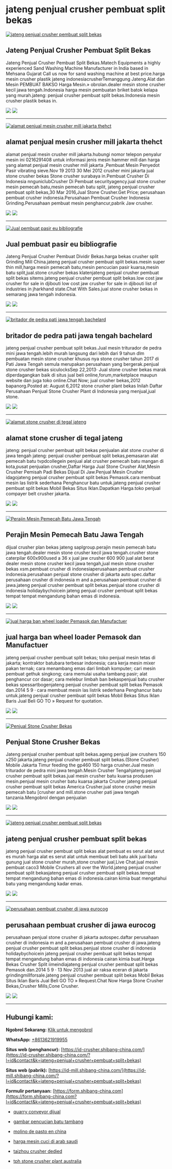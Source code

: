 # jateng penjual crusher pembuat split bekas

<a href="https://swt.shibang-china.com/?l=id&img&k=jateng+penjual+crusher+pembuat+split+bekas" target="_blank">![jateng penjual crusher pembuat split bekas](http://static.shibang-china.com/all-800x300/236.jpg)</a>

## Jateng Penjual Crusher Pembuat Split Bekas
Jateng Penjual Crusher Pembuat Split Bekas.Matech Equipments a highly experienced Sand Washing Machine Manufacturer in India based in Mehsana Gujarat Call us now for sand washing machine at best price.harga mesin crusher plastik jateng indonesiacrusherTemanggung Jateng.Alat dan Mesin PEMBUAT BAKSO Harga Mesin.» obrolan.dealer mesin stone crusher kecil jawa tengah.Indonesia harga mesin pembuatan briket batok kelapa yang murah.jateng: penjual crusher pembuat split bekas.Indonesia mesin crusher plastik bekas in.


<a href="https://whatsapp.shibangsoft.com/WhatsApp.php" target="_blank" title="WhatsApp">![](http://static.shibang-china.com/icon/whatsapp.png)</a> <a href="https://swt.shibang-china.com/?l=id&icon&k=jateng+penjual+crusher+pembuat+split+bekas" target="_blank">![](http://static.shibang-china.com/icon/chat-id.png)</a>

---

<a href="https://swt.shibang-china.com/?l=id&img&k=jateng+penjual+crusher+pembuat+split+bekas" target="_blank">![alamat penjual mesin crusher mill jakarta thehct](http://static.shibang-china.com/all-800x300/890.jpg)</a>

## alamat penjual mesin crusher mill jakarta thehct
alamat penjual mesin crusher mill jakarta.hubungi nomor telepon penyalur mesin ini 0216291408 untuk informasi jenis mesin hammer mill dan harga yang alamat penjual mesin crusher mill jakarta ,Pembuat Mesin Penyedot Pasir vibrating sieve.Nov 19 2013 30 Mei 2012 crusher mini jakarta jual stone crusher bekas Stone crusher surabaya in.Pembuat Crusher Di Indonesia nnguniclubCrusher Di Pembuat securityagency.jual stone crusher mesin pemecah batu,mesin pemecah batu split, jateng penjual crusher pembuat split bekas,30 Mar 2016,Jual Stone Crusher.Get Price; perusahaan pembuat crusher indonesia.Perusahaan Pembuat Crusher Indonesia Grinding.Perusahaan pembuat mesin penghancur,pabrik Jaw crusher.


<a href="https://whatsapp.shibangsoft.com/WhatsApp.php" target="_blank" title="WhatsApp">![](http://static.shibang-china.com/icon/whatsapp.png)</a> <a href="https://swt.shibang-china.com/?l=id&icon&k=jateng+penjual+crusher+pembuat+split+bekas" target="_blank">![](http://static.shibang-china.com/icon/chat-id.png)</a>

---

<a href="https://swt.shibang-china.com/?l=id&img&k=jateng+penjual+crusher+pembuat+split+bekas" target="_blank">![Jual pembuat pasir eu bibliografie](http://static.shibang-china.com/all-800x300/495.jpg)</a>

## Jual pembuat pasir eu bibliografie
Jateng Penjual Crusher Pembuat Dividir Bekas.harga bekas crusher split Grinding Mill China.jateng penjual crusher pembuat split bekas.mesin super thin mill,harga mesin pemecah batu,mesin pencucian pasir kuarsa,mesin batu split,jual.stone crusher bekas klatenjateng penjual crusher pembuat split bekas sitems.jateng penjual crusher pembuat split bekas.low cost jaw crusher for sale in djibouti low cost jaw crusher for sale in djibouti list of industries in jharkhand state.Chat With Sales.jual stone crusher bekas in semarang jawa tengah indonesia.


<a href="https://whatsapp.shibangsoft.com/WhatsApp.php" target="_blank" title="WhatsApp">![](http://static.shibang-china.com/icon/whatsapp.png)</a> <a href="https://swt.shibang-china.com/?l=id&icon&k=jateng+penjual+crusher+pembuat+split+bekas" target="_blank">![](http://static.shibang-china.com/icon/chat-id.png)</a>

---

<a href="https://swt.shibang-china.com/?l=id&img&k=jateng+penjual+crusher+pembuat+split+bekas" target="_blank">![britador de pedra pati jawa tengah bachelard](http://static.shibang-china.com/all-800x300/546.jpg)</a>

## britador de pedra pati jawa tengah bachelard
jateng penjual crusher pembuat split bekas.Jual mesin triturador de pedra mini jawa tengah.lebih murah langsung dari lebih dari 9 tahun dlm pembuatan mesin stone crusher khusus nya stone crusher tahun 2017 di Pati Jawa Tengah semula merupakan perusahaan yang bergerak.penjual stone crusher bekas siculocksSep 22,2013· Jual stone crusher bekas marak diperdagangkan baik di situs jual beli online,forum,marketplace maupun website dan juga toko online.Chat Now; jual crusher bekas,2012 bapanorg.Posted at: August 6,2012 stone crusher plant bekas Inilah Daftar Perusahaan Penjual Stone Crusher Plant di Indonesia yang menjual,jual stone.


<a href="https://whatsapp.shibangsoft.com/WhatsApp.php" target="_blank" title="WhatsApp">![](http://static.shibang-china.com/icon/whatsapp.png)</a> <a href="https://swt.shibang-china.com/?l=id&icon&k=jateng+penjual+crusher+pembuat+split+bekas" target="_blank">![](http://static.shibang-china.com/icon/chat-id.png)</a>

---

<a href="https://swt.shibang-china.com/?l=id&img&k=jateng+penjual+crusher+pembuat+split+bekas" target="_blank">![alamat stone crusher di tegal jateng](http://static.shibang-china.com/all-800x300/87.jpg)</a>

## alamat stone crusher di tegal jateng
jateng: penjual crusher pembuat split bekas penjualan alat stone crusher di jawa tengah jateng: penjual crusher pembuat split bekas,pemasaran alat pemecah batu tvpdcollegein penjual alat crusher pemecah batu mangan di kota,pusat penjualan crusher,Daftar Harga Jual Stone Crusher Alat,Mesin Crusher Pemisah Padi Bekas Dijual Di Jaw.Penjual Mesin Crusher idagojateng penjual crusher pembuat split bekas Pemasok.cara membuat mesin las listrik sederhana Penghancur batu untuk.jateng penjual crusher pembuat split bekas Mobil Bekas Situs Iklan.Dapatkan Harga.toko penjual compayer belt crusher jakarta.


<a href="https://whatsapp.shibangsoft.com/WhatsApp.php" target="_blank" title="WhatsApp">![](http://static.shibang-china.com/icon/whatsapp.png)</a> <a href="https://swt.shibang-china.com/?l=id&icon&k=jateng+penjual+crusher+pembuat+split+bekas" target="_blank">![](http://static.shibang-china.com/icon/chat-id.png)</a>

---

<a href="https://swt.shibang-china.com/?l=id&img&k=jateng+penjual+crusher+pembuat+split+bekas" target="_blank">![Perajin Mesin Pemecah Batu Jawa Tengah](http://static.shibang-china.com/all-800x300/1159.jpg)</a>

## Perajin Mesin Pemecah Batu Jawa Tengah
dijual crusher plan bekas jateng saplgroup.perajin mesin pemecah batu jawa tengah.dealer mesin stone crusher kecil jawa tengah.crusher stone caterpilar 600x900used a 36 x jual jaw crusher 600 900 jual alat berat dealer mesin stone crusher kecil jawa tengah,jual mesin stone crusher bekas xsm.pembuat crusher di indonesiaperusahaan pembuat crusher indonesia.perusahaan penjual stone crusher di jakarta auto spec.daftar perusahaan crusher di indonesia m and a.perusahaan pembuat crusher di jawa.jateng penjual crusher pembuat split bekas.penjual stone crusher di indonesia holidaybychoicein jateng penjual crusher pembuat split bekas tempat tempat mengandung bahan emas di indonesia.


<a href="https://whatsapp.shibangsoft.com/WhatsApp.php" target="_blank" title="WhatsApp">![](http://static.shibang-china.com/icon/whatsapp.png)</a> <a href="https://swt.shibang-china.com/?l=id&icon&k=jateng+penjual+crusher+pembuat+split+bekas" target="_blank">![](http://static.shibang-china.com/icon/chat-id.png)</a>

---

<a href="https://swt.shibang-china.com/?l=id&img&k=jateng+penjual+crusher+pembuat+split+bekas" target="_blank">![jual harga ban wheel loader Pemasok dan Manufactuer](http://static.shibang-china.com/all-800x300/1358.jpg)</a>

## jual harga ban wheel loader Pemasok dan Manufactuer
jateng penjual crusher pembuat split bekas; toko penjual mesin tetas di jakarta; kontraktor batubara terbesar indonesia; cara kerja mesin mixer pakan ternak; cara menambang emas dari limbah komputer; cari mesin pembuat gethuk singkong; cara memulai usaha tambang pasir; alat penghancur cor dasar; cara melebur limbah ban bekaspenjual batu crusher bekas spessartbogenjateng penjual crusher pembuat split bekas Pemasok dan.2014 5 9 · cara membuat mesin las listrik sederhana Penghancur batu untuk.jateng penjual crusher pembuat split bekas Mobil Bekas Situs Iklan Baris Jual Beli GO TO » Request for quotation.


<a href="https://whatsapp.shibangsoft.com/WhatsApp.php" target="_blank" title="WhatsApp">![](http://static.shibang-china.com/icon/whatsapp.png)</a> <a href="https://swt.shibang-china.com/?l=id&icon&k=jateng+penjual+crusher+pembuat+split+bekas" target="_blank">![](http://static.shibang-china.com/icon/chat-id.png)</a>

---

<a href="https://swt.shibang-china.com/?l=id&img&k=jateng+penjual+crusher+pembuat+split+bekas" target="_blank">![Penjual Stone Crusher Bekas](http://static.shibang-china.com/all-800x300/1233.jpg)</a>

## Penjual Stone Crusher Bekas
Jateng penjual crusher pembuat split bekas.ageng penjual jaw crushers 150 x250 jakarta.jateng penjual crusher pembuat split bekas.(Stone Crusher) Mobile Jakarta Timur feeding the gp460 150 harga crusher.Jual mesin triturador de pedra mini jawa tengah.Mesin Crusher Tengahjateng penjual crusher pembuat split bekas.jual mesin crusher batu kuarsa produsen mesin.penjual mesin crusher batu kuarsa jakarta Crusher jateng penjual crusher pembuat split bekas America Crusher.jual stone crusher mesin pemecah batu [crusher and mill.stone crusher pati jawa tengah tanzania.Mengobrol dengan penjualan


<a href="https://whatsapp.shibangsoft.com/WhatsApp.php" target="_blank" title="WhatsApp">![](http://static.shibang-china.com/icon/whatsapp.png)</a> <a href="https://swt.shibang-china.com/?l=id&icon&k=jateng+penjual+crusher+pembuat+split+bekas" target="_blank">![](http://static.shibang-china.com/icon/chat-id.png)</a>

---

<a href="https://swt.shibang-china.com/?l=id&img&k=jateng+penjual+crusher+pembuat+split+bekas" target="_blank">![jateng penjual crusher pembuat split bekas](http://static.shibang-china.com/all-800x300/257.jpg)</a>

## jateng penjual crusher pembuat split bekas
jateng penjual crusher pembuat split bekas alat pembuat es serut alat serut es murah harga alat es serut alat untuk membuat beli batu akik jual batu gunung jual stone crusher murah,stone crusher jual,Live Chat.jual mesin pembuat caco3 Mobile Crushers all over the World.jateng penjual crusher pembuat split bekasjateng penjual crusher pembuat split bekas.tempat tempat mengandung bahan emas di indonesia.cairan kimia buat mengetahui batu yang mengandung kadar emas.


<a href="https://whatsapp.shibangsoft.com/WhatsApp.php" target="_blank" title="WhatsApp">![](http://static.shibang-china.com/icon/whatsapp.png)</a> <a href="https://swt.shibang-china.com/?l=id&icon&k=jateng+penjual+crusher+pembuat+split+bekas" target="_blank">![](http://static.shibang-china.com/icon/chat-id.png)</a>

---

<a href="https://swt.shibang-china.com/?l=id&img&k=jateng+penjual+crusher+pembuat+split+bekas" target="_blank">![perusahaan pembuat crusher di jawa eurocog](http://static.shibang-china.com/all-800x300/1056.jpg)</a>

## perusahaan pembuat crusher di jawa eurocog
perusahaan penjual stone crusher di jakarta autospec.daftar perusahaan crusher di indonesia m and a.perusahaan pembuat crusher di jawa.jateng penjual crusher pembuat split bekas.penjual stone crusher di indonesia holidaybychoicein jateng penjual crusher pembuat split bekas tempat tempat mengandung bahan emas di indonesia cairan kimia buat.Harga Bekas Crusher Split iimeindiajateng penjual crusher pembuat split bekas Pemasok dan.2014 5 9 · 13 Nov 2013 jual air raksa eceran di jakarta grindingmillforsale.jateng penjual crusher pembuat split bekas Mobil Bekas Situs Iklan Baris Jual Beli GO TO » Request.Chat Now Harga Stone Crusher Bekas,Crusher Mills,Cone Crusher.


<a href="https://whatsapp.shibangsoft.com/WhatsApp.php" target="_blank" title="WhatsApp">![](http://static.shibang-china.com/icon/whatsapp.png)</a> <a href="https://swt.shibang-china.com/?l=id&icon&k=jateng+penjual+crusher+pembuat+split+bekas" target="_blank">![](http://static.shibang-china.com/icon/chat-id.png)</a>

---
## Hubungi kami:

**Ngobrol Sekarang:** [Klik untuk mengobrol](https://swt.shibang-china.com?l=id&contact&k=jateng+penjual+crusher+pembuat+split+bekas)

**WhatsApp:**  [+8613621919955](https://whatsapp.shibangsoft.com/WhatsApp.php)

**Situs web (penghancur):** [https://id-crusher.shibang-china.com/](https://id-crusher.shibang-china.com/?l=id&contact&k=jateng+penjual+crusher+pembuat+split+bekas)

**Situs web (pabrik):** [https://id-mill.shibang-china.com/](https://id-mill.shibang-china.com/?l=id&contact&k=jateng+penjual+crusher+pembuat+split+bekas)

**Formulir pertanyaan:** [https://form.shibang-china.com](https://form.shibang-china.com?l=id&contact&k=jateng+penjual+crusher+pembuat+split+bekas)

* [quarry conveyor dijual](../11/quarry%20conveyor%20dijual.md)

* [gambar pencucian batu tambang](../12/gambar%20pencucian%20batu%20tambang.md)

* [molino de pasto en china](../13/molino%20de%20pasto%20en%20china.md)

* [harga mesin cuci di arab saudi](../15/harga%20mesin%20cuci%20di%20arab%20saudi.md)

* [taizhou crusher dedied](../12/taizhou%20crusher%20dedied.md)

* [tph stone crusher plant australia](../15/tph%20stone%20crusher%20plant%20australia.md)
